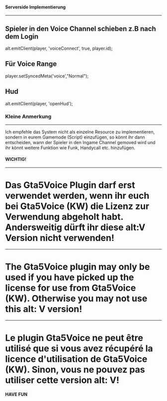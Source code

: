 #### Serverside Implementierung
---

## Spieler in den Voice Channel schieben z.B nach dem Login
alt.emitClient(player, 'voiceConnect', true, player.id);

## Für Voice Range
player.setSyncedMeta('voice',"Normal");

## Hud
alt.emitClient(player, 'openHud');

### Kleine Anmerkung
---
Ich empfehle das System nicht als einzelne Resource zu implementieren, sondern in eurem Gamemode (Script) einzufügen, so könnt ihr dann entscheiden, wann der Spieler in den Ingame Channel gemoved wird und ihr könnt weitere Funktion wie Funk, Handycall etc. hinzufügen.

#### WICHTIG!

---
# Das Gta5Voice Plugin darf erst verwendet werden, wenn ihr euch bei Gta5Voice (KW) die Lizenz zur Verwendung abgeholt habt. Andersweitig dürft ihr diese alt:V Version nicht verwenden!
---
# The Gta5Voice plugin may only be used if you have picked up the license for use from Gta5Voice (KW). Otherwise you may not use this alt: V version!
---
# Le plugin Gta5Voice ne peut être utilisé que si vous avez récupéré la licence d'utilisation de Gta5Voice (KW). Sinon, vous ne pouvez pas utiliser cette version alt: V!


#### HAVE FUN
